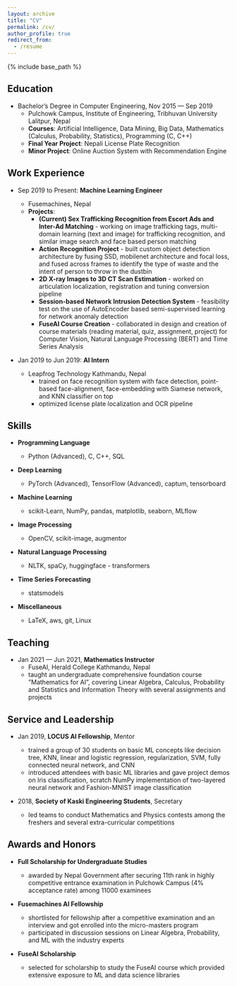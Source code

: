 ```yaml
---
layout: archive
title: "CV"
permalink: /cv/
author_profile: true
redirect_from:
  - /resume
---
```


{% include base_path %}

## Education
* Bachelor’s Degree in Computer Engineering, Nov 2015 — Sep 2019
  * Pulchowk Campus, Institute of Engineering, Tribhuvan University Lalitpur, Nepal
  * **Courses**: Artificial Intelligence, Data Mining, Big Data, Mathematics (Calculus, Probability, Statistics), Programming (C, C++)
  * **Final Year Project**: Nepali License Plate Recognition
  * **Minor Project**: Online Auction System with Recommendation Engine

## Work Experience
* Sep 2019 to Present: **Machine Learning Engineer**
  * Fusemachines, Nepal
  * **Projects**:
    * **(Current) Sex Trafficking Recognition from Escort Ads and Inter-Ad Matching** - working on image trafficking tags,
    multi-domain learning (text and image) for trafficking recognition, and similar image search and face based person matching
    * **Action Recognition Project** - built custom object detection architecture by fusing SSD, mobilenet architecture and focal loss,
    and fused across frames to identify the type of waste and the intent of person to throw in the dustbin
    * **2D X-ray Images to 3D CT Scan Estimation** - worked on articulation localization, registration and tuning conversion pipeline
    * **Session-based Network Intrusion Detection System** - feasibility test on the use of AutoEncoder based semi-supervised learning
    for network anomaly detection
    * **FuseAI Course Creation** - collaborated in design and creation of course materials (reading material, quiz, assignment, project)
    for Computer Vision, Natural Language Processing (BERT) and Time Series Analysis
  

* Jan 2019 to Jun 2019: **AI Intern**
  * Leapfrog Technology Kathmandu, Nepal
    * trained on face recognition system with face detection, point-based face-alignment, face-embedding with Siamese network,
    and KNN classifier on top
    * optimized license plate localization and OCR pipeline

## Skills
* **Programming Language** 
  * Python (Advanced), C, C++, SQL

  
* **Deep Learning** 
  * PyTorch (Advanced), TensorFlow (Advanced), captum, tensorboard


* **Machine Learning** 
  * scikit-Learn, NumPy, pandas, matplotlib, seaborn, MLflow


* **Image Processing** 
  * OpenCV, scikit-image, augmentor


* **Natural Language Processing** 
  * NLTK, spaCy, huggingface - transformers


* **Time Series Forecasting** 
  * statsmodels


* **Miscellaneous** 
  * LaTeX, aws, git, Linux


## Teaching
* Jan 2021 — Jun 2021, **Mathematics Instructor**
  * FuseAI, Herald College Kathmandu, Nepal
  * taught an undergraduate comprehensive foundation course ”Mathematics for AI”, covering Linear Algebra, Calculus, Probability and Statistics and Information Theory with several assignments and projects
  
## Service and Leadership
* Jan 2019, **LOCUS AI Fellowship**, Mentor
  * trained a group of 30 students on basic ML concepts like decision tree, KNN, linear and logistic regression, regularization, SVM, fully connected neural network, and CNN
  * introduced attendees with basic ML libraries and gave project demos on Iris classification, scratch NumPy implementation of two-layered neural network and Fashion-MNIST image classification


* 2018, **Society of Kaski Engineering Students**, Secretary
  * led teams to conduct Mathematics and Physics contests among the freshers and several extra-curricular competitions


## Awards and Honors
* **Full Scholarship for Undergraduate Studies**
  * awarded by Nepal Government after securing 11th rank in highly competitive entrance examination in Pulchowk Campus (4%
  acceptance rate) among 11000 examinees


* **Fusemachines AI Fellowship**
  * shortlisted for fellowship after a competitive examination and an interview and got enrolled into the micro-masters program
  * participated in discussion sessions on Linear Algebra, Probability, and ML with the industry experts


* **FuseAI Scholarship**
  * selected for scholarship to study the FuseAI course which provided extensive exposure to ML and data science libraries